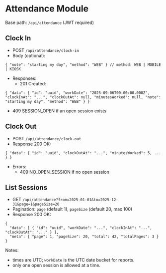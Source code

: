 # Attendance Module

Base path: `/api/attendance` (JWT required)

## Clock In
- POST `/api/attendance/clock-in`
- Body (optional):
```
{ "note": "starting my day", "method": "WEB" } // method: WEB | MOBILE | KIOSK
```
- Responses:
  - 201 Created:
```
{ "data": { "id": "uuid", "workDate": "2025-09-06T00:00:00.000Z", "clockInAt": "...", "clockOutAt": null, "minutesWorked": null, "note": "starting my day", "method": "WEB" } }
```
  - 409 SESSION_OPEN if an open session exists

## Clock Out
- POST `/api/attendance/clock-out`
- Response 200 OK:
```
{ "data": { "id": "uuid", "clockOutAt": "...", "minutesWorked": 5, ... } }
```
- Errors:
  - 409 NO_OPEN_SESSION if no open session

## List Sessions
- GET `/api/attendance?from=2025-01-01&to=2025-12-31&page=1&pageSize=20`
- Pagination: `page` (default 1), `pageSize` (default 20, max 100)
- Response 200 OK:
```
{
  "data": [ { "id": "uuid", "workDate": "...", "clockInAt": "...", "clockOutAt": "..." } ],
  "meta": { "page": 1, "pageSize": 20, "total": 42, "totalPages": 3 }
}
```

Notes:
- times are UTC; `workDate` is the UTC date bucket for reports.
- only one open session is allowed at a time.
